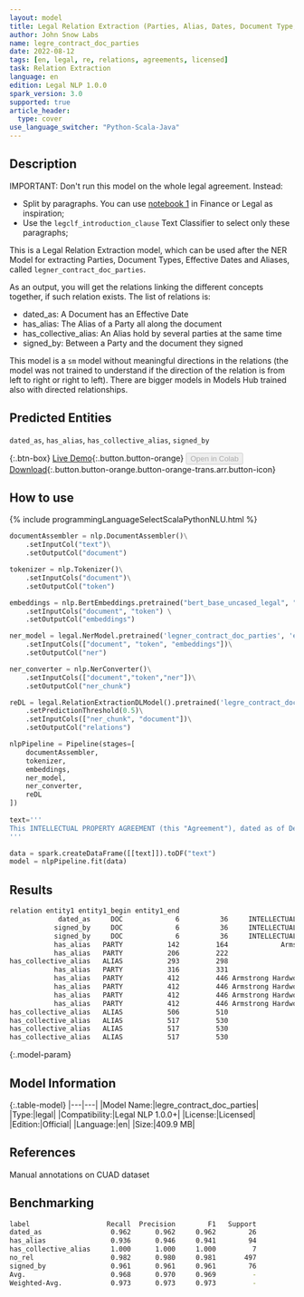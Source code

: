 ```yaml
---
layout: model
title: Legal Relation Extraction (Parties, Alias, Dates, Document Type, Sm, Bidirectional)
author: John Snow Labs
name: legre_contract_doc_parties
date: 2022-08-12
tags: [en, legal, re, relations, agreements, licensed]
task: Relation Extraction
language: en
edition: Legal NLP 1.0.0
spark_version: 3.0
supported: true
article_header:
  type: cover
use_language_switcher: "Python-Scala-Java"
---
```


## Description
IMPORTANT: Don't run this model on the whole legal agreement. Instead:
- Split by paragraphs. You can use [notebook 1](https://github.com/JohnSnowLabs/spark-nlp-workshop/tree/master/tutorials/Certification_Trainings_JSL) in Finance or Legal as inspiration;
- Use the `legclf_introduction_clause` Text Classifier to select only these paragraphs; 

This is a Legal Relation Extraction model, which can be used after the NER Model for extracting Parties, Document Types, Effective Dates and Aliases, called `legner_contract_doc_parties`.

As an output, you will get the relations linking the different concepts together, if such relation exists. The list of relations is:

- dated_as: A Document has an Effective Date
- has_alias: The Alias of a Party all along the document
- has_collective_alias: An Alias hold by several parties at the same time
- signed_by: Between a Party and the document they signed

This model is a `sm` model without meaningful directions in the relations (the model was not trained to understand if the direction of the relation is from left to right or right to left). There are bigger models in Models Hub trained also with directed relationships.


## Predicted Entities

`dated_as`, `has_alias`, `has_collective_alias`, `signed_by`

{:.btn-box}
[Live Demo](https://demo.johnsnowlabs.com/finance/LEGALRE_PARTIES/){:.button.button-orange}
<button class="button button-orange" disabled>Open in Colab</button>
[Download](https://s3.amazonaws.com/auxdata.johnsnowlabs.com/legal/models/legre_contract_doc_parties_en_1.0.0_3.2_1660293010932.zip){:.button.button-orange.button-orange-trans.arr.button-icon}

## How to use



<div class="tabs-box" markdown="1">
{% include programmingLanguageSelectScalaPythonNLU.html %}

```python
documentAssembler = nlp.DocumentAssembler()\
    .setInputCol("text")\
    .setOutputCol("document")

tokenizer = nlp.Tokenizer()\
    .setInputCols("document")\
    .setOutputCol("token")

embeddings = nlp.BertEmbeddings.pretrained("bert_base_uncased_legal", "en") \
    .setInputCols("document", "token") \
    .setOutputCol("embeddings")

ner_model = legal.NerModel.pretrained('legner_contract_doc_parties', 'en', 'legal/models')\
    .setInputCols(["document", "token", "embeddings"])\
    .setOutputCol("ner")

ner_converter = nlp.NerConverter()\
    .setInputCols(["document","token","ner"])\
    .setOutputCol("ner_chunk")

reDL = legal.RelationExtractionDLModel().pretrained('legre_contract_doc_parties', 'en', 'legal/models')\
    .setPredictionThreshold(0.5)\
    .setInputCols(["ner_chunk", "document"])\
    .setOutputCol("relations")

nlpPipeline = Pipeline(stages=[
    documentAssembler,
    tokenizer,
    embeddings,
    ner_model,
    ner_converter,
    reDL
])
    
text='''
This INTELLECTUAL PROPERTY AGREEMENT (this "Agreement"), dated as of December 31, 2018 (the "Effective Date") is entered into by and between Armstrong Flooring, Inc., a Delaware corporation ("Seller") and AFI Licensing LLC, a Delaware limited liability company ("Licensing" and together with Seller, "Arizona") and AHF Holding, Inc. (formerly known as Tarzan HoldCo, Inc.), a Delaware corporation ("Buyer") and Armstrong Hardwood Flooring Company, a Tennessee corporation (the "Company" and together with Buyer the "Buyer Entities") (each of Arizona on the one hand and the Buyer Entities on the other hand, a "Party" and collectively, the "Parties").
'''

data = spark.createDataFrame([[text]]).toDF("text")
model = nlpPipeline.fit(data)
```

</div>

## Results

```bash
relation entity1 entity1_begin entity1_end                              chunk1 entity2 entity2_begin entity2_end                  chunk2 confidence
            dated_as     DOC             6          36     INTELLECTUAL PROPERTY AGREEMENT EFFDATE            70          86       December 31, 2018  0.9933402
           signed_by     DOC             6          36     INTELLECTUAL PROPERTY AGREEMENT   PARTY           142         164 Armstrong Flooring, Inc  0.6235637
           signed_by     DOC             6          36     INTELLECTUAL PROPERTY AGREEMENT   PARTY           316         331        AHF Holding, Inc  0.5001139
           has_alias   PARTY           142         164             Armstrong Flooring, Inc   ALIAS           193         198                  Seller 0.93385726
           has_alias   PARTY           206         222                   AFI Licensing LLC   ALIAS           264         272               Licensing  0.9859913
has_collective_alias   ALIAS           293         298                              Seller   ALIAS           302         308                 Arizona 0.82137156
           has_alias   PARTY           316         331                    AHF Holding, Inc   ALIAS           400         404                   Buyer  0.8178999
           has_alias   PARTY           412         446 Armstrong Hardwood Flooring Company   ALIAS           479         485                 Company  0.9557921
           has_alias   PARTY           412         446 Armstrong Hardwood Flooring Company   ALIAS           575         579                   Buyer  0.6778585
           has_alias   PARTY           412         446 Armstrong Hardwood Flooring Company   ALIAS           612         616                   Party  0.6778583
           has_alias   PARTY           412         446 Armstrong Hardwood Flooring Company   ALIAS           642         648                 Parties  0.6778585
has_collective_alias   ALIAS           506         510                               Buyer   ALIAS           517         530          Buyer Entities 0.69863707
has_collective_alias   ALIAS           517         530                      Buyer Entities   ALIAS           575         579                   Buyer 0.55453944
has_collective_alias   ALIAS           517         530                      Buyer Entities   ALIAS           612         616                   Party 0.55453944
has_collective_alias   ALIAS           517         530                      Buyer Entities   ALIAS           642         648                 Parties 0.55453944
```

{:.model-param}
## Model Information

{:.table-model}
|---|---|
|Model Name:|legre_contract_doc_parties|
|Type:|legal|
|Compatibility:|Legal NLP 1.0.0+|
|License:|Licensed|
|Edition:|Official|
|Language:|en|
|Size:|409.9 MB|

## References

Manual annotations on CUAD dataset

## Benchmarking

```bash
label                   Recall  Precision        F1   Support
dated_as                 0.962      0.962     0.962        26
has_alias                0.936      0.946     0.941        94
has_collective_alias     1.000      1.000     1.000         7
no_rel                   0.982      0.980     0.981       497
signed_by                0.961      0.961     0.961        76
Avg.                     0.968      0.970     0.969         -
Weighted-Avg.            0.973      0.973     0.973         -
``` 
